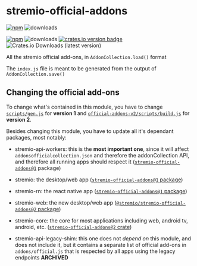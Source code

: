 # stremio-official-addons
[![npm][stremio-official-addons version badge]][v1-npm-link] ![downloads][stremio-official-addons downloads badge]

[![npm][@stremio/stremio-official-addons version badge]][v2-npm-link] ![downloads][@stremio/stremio-official-addons downloads badge] [![crates.io version badge][crates version]][v2-crates-io-link] ![Crates.io Downloads (latest version)][crates.io downloads badge]

All the stremio official add-ons, in `AddonCollection.load()` format

The `index.js` file is meant to be generated from the output of `AddonCollection.save()`


## Changing the official add-ons

To change what's contained in this module, you have to change [`scripts/gen.js`](./scripts/gen.js) for **version 1** and [`official-addons-v2/scripts/build.js`](./official-addons-v2/scripts/build.js) for **version 2**.

Besides changing this module, you have to update all it's dependant packages, most notably:

* stremio-api-workers: this is the **most important one**, since it will affect `addonsofficialcollection.json` and therefore the addonCollection API, and therefore all running apps should respect it ([`stremio-official-addons@1`][v1-npm-link] package)

* stremio: the desktop/web app ([`stremio-official-addons@1` package][v1-npm-link])

* stremio-rn: the react native app ([`stremio-official-addons@1` package][v1-npm-link])

* stremio-web: the new desktop/web app ([`@stremio/stremio-official-addons@2` package][v2-npm-link])

* stremio-core: the core for most applications including web, android tv, android, etc. ([`stremio-official-addons@2` crate][v2-crates-io-link])

* stremio-api-legacy-shim: this one does not *depend on* this module, and does not include it, but it contains a separate list of official add-ons in `addons/official.js` that is respected by all apps using the legacy endpoints **ARCHIVED**

[v1-npm-link]: https://www.npmjs.com/package/stremio-official-addons
[stremio-official-addons downloads badge]: https://img.shields.io/npm/dm/stremio-official-addons?label=stremio-official-addons%20downloads&link=https%3A%2F%2Fwww.npmjs.com%2Fpackage%2Fstremio-official-addons

[stremio-official-addons version badge]: https://img.shields.io/npm/v/stremio-official-addons?label=stremio-official-addons&link=https%3A%2F%2Fwww.npmjs.com%2Fpackage%2Fstremio-official-addons

[v2-npm-link]: https://www.npmjs.com/package/@stremio/stremio-official-addons
[@stremio/stremio-official-addons downloads badge]: https://img.shields.io/npm/dm/%40stremio/stremio-official-addons?label=%40stremio%2Fstremio-official-addons%20downloads&link=https%3A%2F%2Fwww.npmjs.com%2Fpackage%2F%40stremio%2Fstremio-official-addons

[@stremio/stremio-official-addons version badge]: https://img.shields.io/npm/v/%40stremio/stremio-official-addons?label=%40stremio%2Fstremio-official-addons&link=https%3A%2F%2Fwww.npmjs.com%2Fpackage%2F%40stremio%2Fstremio-official-addons


[v2-crates-io-link]: https://crates.io/crates/stremio-official-addons
[crates version]: https://img.shields.io/crates/v/stremio-official-addons
[crates.io downloads badge]: https://img.shields.io/crates/dv/stremio-official-addons?label=Crates.io%20downloads%20(latest%20version)